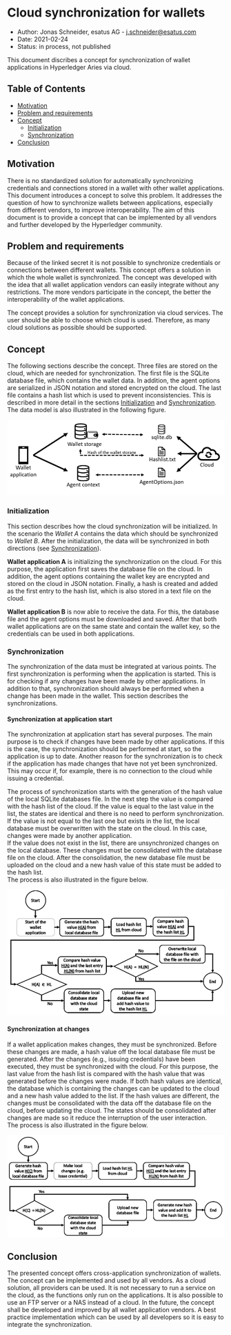 # Cloud synchronization for wallets

- Author: Jonas Schneider, esatus AG - j.schneider@esatus.com
- Date: 2021-02-24
- Status: in process, not published

This document discribes a concept for synchronization of wallet applications in Hyperledger Aries via cloud.

## Table of Contents <!-- omit in toc -->

- [Motivation](#motivation)
- [Problem and requirements](#problem-and-requirements)
- [Concept](#concept)
  - [Initialization](#initialization)
  - [Synchronization](#synchronization)
- [Conclusion](#conclusion)

## Motivation

There is no standardized solution for automatically synchronizing credentials and connections stored in a wallet with other wallet applications. This document introduces a concept to solve this problem. It addresses the question of how to synchronize wallets between applications, especially from different vendors, to improve interoperability. The aim of this document is to provide a concept that can be implemented by all vendors and further developed by the Hyperledger community.

## Problem and requirements

Because of the linked secret it is not possible to synchronize credentials or connections between different wallets. This concept offers a solution in which the whole wallet is synchronized. The concept was developed with the idea that all wallet application vendors can easily integrate without any restrictions. The more vendors participate in the concept, the better the interoperability of the wallet applications.

The concept provides a solution for synchronization via cloud services. The user should be able to choose which cloud is used. Therefore, as many cloud solutions as possible should be supported.

## Concept

The following sections describe the concept. Three files are stored on the cloud, which are needed for synchronization. The first file is the SQLite database file, which contains the wallet data. In addition, the agent options are serialized in JSON notation and stored encrypted on the cloud. The last file contains a hash list which is used to prevent inconsistencies. This is described in more detail in the sections [Initialization](#initialization) and [Synchronization](#synchronization).\
The data model is also illustrated in the following figure.

![Data model](data_on_cloud.PNG "Data model")

### Initialization

This section describes how the cloud synchronization will be initialized. In the scenario the *Wallet A* contains the data which should be synchronized to *Wallet B*. After the initialization, the data will be synchronized in both directions (see [Synchronization](#synchronization)).

**Wallet application A** is initializing the synchronization on the cloud. For this purpose, the application first saves the database file on the cloud. In addition, the agent options containing the wallet key are encrypted and stored on the cloud in JSON notation. Finally, a hash is created and added as the first entry to the hash list, which is also stored in a text file on the cloud.

**Wallet application B** is now able to receive the data. For this, the database file and the agent options must be downloaded and saved. After that both wallet applications are on the same state and contain the wallet key, so the credentials can be used in both applications.

### Synchronization

The synchronization of the data must be integrated at various points. The first synchronization is performing when the application is started. This is for checking if any changes have been made by other applications. In addition to that, synchronization should always be performed when a change has been made in the wallet. This section describes the synchronizations.

#### Synchronization at application start

The synchronization at application start has several purposes. The main purpose is to check if changes have been made by other applications. If this is the case, the synchronization should be performed at start, so the application is up to date. Another reason for the synchronization is to check if the application has made changes that have not yet been synchronized. This may occur if, for example, there is no connection to the cloud while issuing a credential.

The process of synchronization starts with the generation of the hash value of the local SQLite databases file. In the next step the value is compared with the hash list of the cloud. If the value is equal to the last value in the list, the states are identical and there is no need to perform synchronization. If the value is not equal to the last one but exists in the list, the local database must be overwritten with the state on the cloud. In this case, changes were made by another application.\
If the value does not exist in the list, there are unsynchronized changes on the local database. These changes must be consolidated with the database file on the cloud. After the consolidation, the new database file must be uploaded on the cloud and a new hash value of this state must be added to the hash list.\
The process is also illustrated in the figure below.

![Synchronization process](Sync_at_Start.PNG "Synchronization process")

#### Synchronization at changes

If a wallet application makes changes, they must be synchronized. Before these changes are made, a hash value off the local database file must be generated. After the changes (e.g., issuing credentials) have been executed, they must be synchronized with the cloud. For this purpose, the last value from the hash list is compared with the hash value that was generated before the changes were made. If both hash values are identical, the database which is containing the changes can be updated to the cloud and a new hash value added to the list. If the hash values are different, the changes must be consolidated with the data off the database file on the cloud, before updating the cloud. The states should be consolidated after changes are made so it reduce the interruption of the user interaction.\
The process is also illustrated in the figure below.

![Synchronization process](Sync_at_changes.PNG "Synchronization process")

## Conclusion

The presented concept offers cross-application synchronization of wallets. The concept can be implemented and used by all vendors. As a cloud solution, all providers can be used. It is not necessary to run a service on the cloud, as the functions only run on the applications. It is also possible to use an FTP server or a NAS instead of a cloud. In the future, the concept shall be developed and improved by all wallet application vendors. A best practice implementation which can be used by all developers so it is easy to integrate the synchronization.
